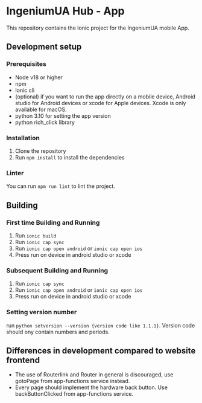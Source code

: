# IngeniumUA Hub - App

This repository contains the Ionic project for the IngeniumUA mobile App.

## Development setup

### Prerequisites
- Node v18 or higher
- npm
- Ionic cli
- (optional) if you want to run the app directly on a mobile device, Android studio for Android devices or xcode for Apple devices. Xcode is only available for macOS.
- python 3.10 for setting the app version
- python rich_click library

### Installation
1. Clone the repository
2. Run `npm install` to install the dependencies

### Linter
You can run `npm run lint` to lint the project.


## Building
### First time Building and Running
1. Run `ionic build`
2. Run `ionic cap sync`
3. Run `ionic cap open android` or `ionic cap open ios`
4. Press run on device in android studio or xcode

### Subsequent Building and Running
1. Run `ionic cap sync`
2. Run `ionic cap open android` or `ionic cap open ios`
3. Press run on device in android studio or xcode

### Setting version number
run `python setversion --version {version code like 1.1.1}`. Version code should ony contain numbers and periods.

## Differences in development compared to website frontend
- The use of Routerlink and Router in general is discouraged, use gotoPage from app-functions service instead.
- Every page should implement the hardware back button. Use backButtonClicked from app-functions service.
